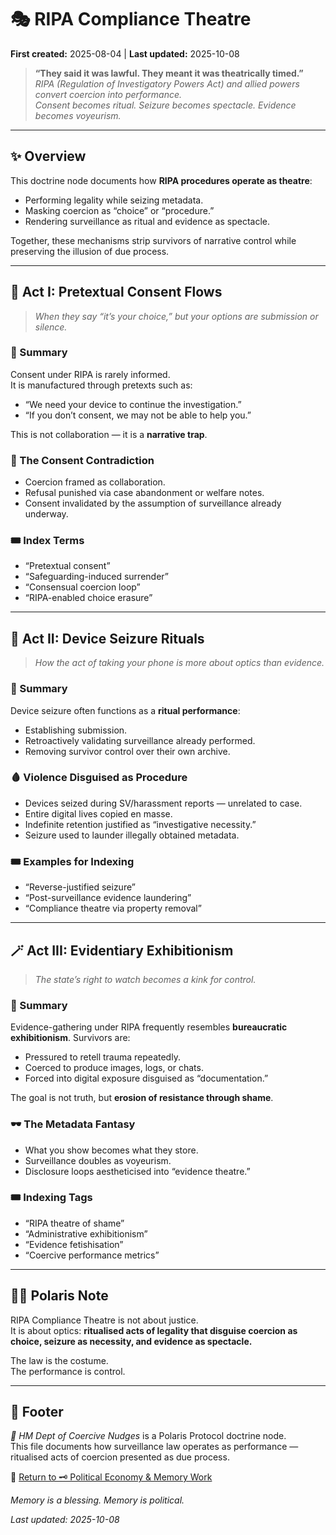 # 🎭 RIPA Compliance Theatre  
**First created:** 2025-08-04 | **Last updated:** 2025-10-08  

> **“They said it was lawful. They meant it was theatrically timed.”**  
> *RIPA (Regulation of Investigatory Powers Act) and allied powers convert coercion into performance.  
> Consent becomes ritual. Seizure becomes spectacle. Evidence becomes voyeurism.*  

---

## ✨ Overview  

This doctrine node documents how **RIPA procedures operate as theatre**:  
- Performing legality while seizing metadata.  
- Masking coercion as “choice” or “procedure.”  
- Rendering surveillance as ritual and evidence as spectacle.  

Together, these mechanisms strip survivors of narrative control while preserving the illusion of due process.  

---

## 🎊 Act I: Pretextual Consent Flows  

> *When they say “it’s your choice,” but your options are submission or silence.*  

### 📜 Summary  
Consent under RIPA is rarely informed.  
It is manufactured through pretexts such as:  
- “We need your device to continue the investigation.”  
- “If you don’t consent, we may not be able to help you.”  

This is not collaboration — it is a **narrative trap**.  

### 🧠 The Consent Contradiction  
- Coercion framed as collaboration.  
- Refusal punished via case abandonment or welfare notes.  
- Consent invalidated by the assumption of surveillance already underway.  

### 🎟 Index Terms  
- “Pretextual consent”  
- “Safeguarding-induced surrender”  
- “Consensual coercion loop”  
- “RIPA-enabled choice erasure”  

---

## 📲 Act II: Device Seizure Rituals  

> *How the act of taking your phone is more about optics than evidence.*  

### 📜 Summary  
Device seizure often functions as a **ritual performance**:  
- Establishing submission.  
- Retroactively validating surveillance already performed.  
- Removing survivor control over their own archive.  

### 🩸 Violence Disguised as Procedure  
- Devices seized during SV/harassment reports — unrelated to case.  
- Entire digital lives copied en masse.  
- Indefinite retention justified as “investigative necessity.”  
- Seizure used to launder illegally obtained metadata.  

### 🎟 Examples for Indexing  
- “Reverse-justified seizure”  
- “Post-surveillance evidence laundering”  
- “Compliance theatre via property removal”  

---

## 🪄 Act III: Evidentiary Exhibitionism  

> *The state’s right to watch becomes a kink for control.*  

### 📜 Summary  
Evidence-gathering under RIPA frequently resembles **bureaucratic exhibitionism**. Survivors are:  
- Pressured to retell trauma repeatedly.  
- Coerced to produce images, logs, or chats.  
- Forced into digital exposure disguised as “documentation.”  

The goal is not truth, but **erosion of resistance through shame**.  

### 🕶️ The Metadata Fantasy  
- What you show becomes what they store.  
- Surveillance doubles as voyeurism.  
- Disclosure loops aestheticised into “evidence theatre.”  

### 🎟 Indexing Tags  
- “RIPA theatre of shame”  
- “Administrative exhibitionism”  
- “Evidence fetishisation”  
- “Coercive performance metrics”  

---

## 🐦‍🔥 Polaris Note  

RIPA Compliance Theatre is not about justice.  
It is about optics: **ritualised acts of legality that disguise coercion as choice, seizure as necessity, and evidence as spectacle.**  

The law is the costume.  
The performance is control.  

---

## 🏮 Footer  

*🧠 HM Dept of Coercive Nudges* is a Polaris Protocol doctrine node.  
This file documents how surveillance law operates as performance — ritualised acts of coercion presented as due process.  

🏮 [Return to 🗝️ Political Economy & Memory Work](../README.md)

*Memory is a blessing. Memory is political.* 

_Last updated: 2025-10-08_  


